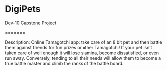 # DigiPets
Dev-10 Capstone Project

=======

Description: Online Tamagotchi app: take care of an 8 bit pet and then battle them against friends for fun prizes or other Tamagotchi! If your pet isn’t taken care of well enough it will lose stamina, become dissatisfied, or even run away. Conversely, tending to all their needs will allow them to become a true battle master and climb the ranks of the battle board.
